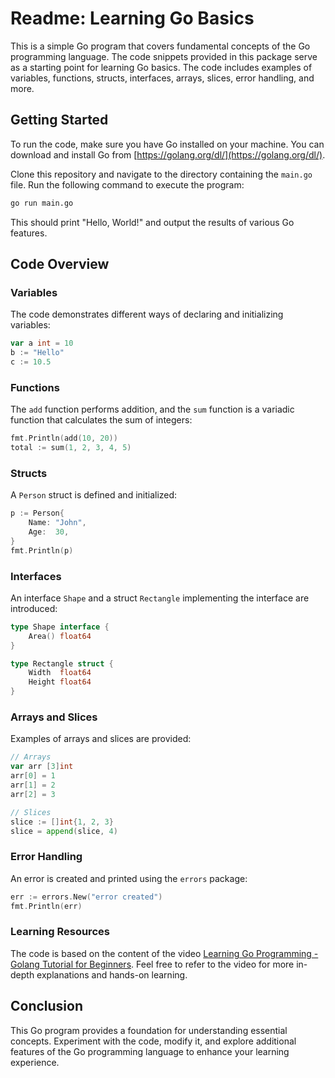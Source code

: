 # Readme: Learning Go Basics

This is a simple Go program that covers fundamental concepts of the Go programming language. The code snippets provided in this package serve as a starting point for learning Go basics. The code includes examples of variables, functions, structs, interfaces, arrays, slices, error handling, and more.

## Getting Started

To run the code, make sure you have Go installed on your machine. You can download and install Go from [https://golang.org/dl/](https://golang.org/dl/).

Clone this repository and navigate to the directory containing the `main.go` file. Run the following command to execute the program:

```bash
go run main.go
```

This should print "Hello, World!" and output the results of various Go features.

## Code Overview

### Variables

The code demonstrates different ways of declaring and initializing variables:

```go
var a int = 10
b := "Hello"
c := 10.5
```

### Functions

The `add` function performs addition, and the `sum` function is a variadic function that calculates the sum of integers:

```go
fmt.Println(add(10, 20))
total := sum(1, 2, 3, 4, 5)
```

### Structs

A `Person` struct is defined and initialized:

```go
p := Person{
    Name: "John",
    Age:  30,
}
fmt.Println(p)
```

### Interfaces

An interface `Shape` and a struct `Rectangle` implementing the interface are introduced:

```go
type Shape interface {	
    Area() float64
}

type Rectangle struct {
    Width  float64
    Height float64
}
```

### Arrays and Slices

Examples of arrays and slices are provided:

```go
// Arrays
var arr [3]int
arr[0] = 1
arr[1] = 2
arr[2] = 3

// Slices
slice := []int{1, 2, 3}
slice = append(slice, 4)
```

### Error Handling

An error is created and printed using the `errors` package:

```go
err := errors.New("error created")
fmt.Println(err)
```

### Learning Resources

The code is based on the content of the video [Learning Go Programming - Golang Tutorial for Beginners](https://www.youtube.com/watch?v=un6ZyFkqFKo&t=11542s). Feel free to refer to the video for more in-depth explanations and hands-on learning.

## Conclusion

This Go program provides a foundation for understanding essential concepts. Experiment with the code, modify it, and explore additional features of the Go programming language to enhance your learning experience.